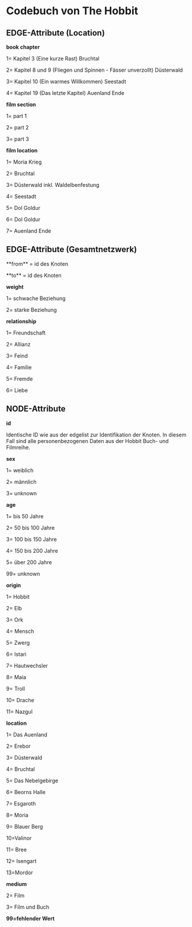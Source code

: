 <h1> Codebuch von The Hobbit </h1>

<h2> EDGE-Attribute (Location)</h2>

<p>
  
**book chapter**
<p>1= Kapitel 3 (Eine kurze Rast) Bruchtal</p>
<p>2= Kapitel 8 und 9 (Fliegen und Spinnen - Fässer unverzollt) Düsterwald</p>
<p>3= Kapitel 10 (Ein warmes Willkommen) Seestadt</p>
<p>4= Kapitel 19 (Das letzte Kapitel) Auenland Ende</p>


**film section**
<p>1= part 1</p>
<p>2= part 2</p>
<p>3= part 3</p>

**film location**
<p>1= Moria Krieg</p>
<p>2= Bruchtal</p>
<p>3= Düsterwald inkl. Waldelbenfestung</p>
<p>4= Seestadt</p>
<p>5= Dol Goldur</p>
<p>6= Dol Goldur</p>
<p>7= Auenland Ende</p>


<h2> EDGE-Attribute (Gesamtnetzwerk)</h2>

<p>**from** = id des Knoten</p>

<p>**to** = id des Knoten</p>

**weight**
<p>1= schwache Beziehung
<p>2= starke Beziehung 

**relationship**
<p>1= Freundschaft
<p>2= Allianz 
<p>3= Feind
<p>4= Familie
<p>5= Fremde  
<p>6= Liebe


<h2> NODE-Attribute </h2>

**id**
<p>Identische ID wie aus der edgelist zur Identifikation der Knoten. In diesem Fall sind alle personenbezogenen Daten aus der Hobbit Buch- und Filmreihe.

**sex**
<p>1= weiblich
<p>2= männlich
<p>3= unknown

**age**
<p>1= bis 50 Jahre
<p>2= 50 bis 100 Jahre
<p>3= 100 bis 150 Jahre
<p>4= 150 bis 200 Jahre
<p>5= über 200 Jahre
<p>99= unknown 

**origin**
<p>1= Hobbit
<p>2= Elb
<p>3= Ork
<p>4= Mensch
<p>5= Zwerg
<p>6= Istari
<p>7= Hautwechsler
<p>8= Maia
<p>9= Troll
<p>10= Drache
<p>11= Nazgul

**location**
<p>1= Das Auenland
<p>2= Erebor
<p>3= Düsterwald
<p>4= Bruchtal
<p>5= Das Nebelgebirge
<p>6= Beorns Halle
<p>7= Esgaroth
<p>8= Moria
<p>9= Blauer Berg
<p>10=Valinor
<p>11= Bree
<p>12= Isengart
<p>13=Mordor

**medium**

<p>2= Film
<p>3= Film und Buch
  
**99=fehlender Wert**

